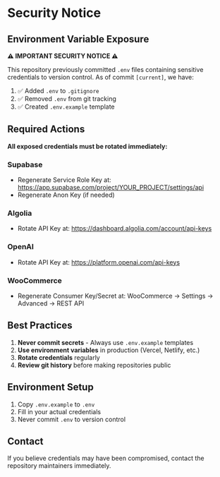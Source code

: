 # Security Notice

## Environment Variable Exposure

**⚠️ IMPORTANT SECURITY NOTICE ⚠️**

This repository previously committed `.env` files containing sensitive credentials to version control. As of commit `[current]`, we have:

1. ✅ Added `.env` to `.gitignore`
2. ✅ Removed `.env` from git tracking
3. ✅ Created `.env.example` template

## Required Actions

**All exposed credentials must be rotated immediately:**

### Supabase
- Regenerate Service Role Key at: https://app.supabase.com/project/YOUR_PROJECT/settings/api
- Regenerate Anon Key (if needed)

### Algolia
- Rotate API Key at: https://dashboard.algolia.com/account/api-keys

### OpenAI
- Rotate API Key at: https://platform.openai.com/api-keys

### WooCommerce
- Regenerate Consumer Key/Secret at: WooCommerce → Settings → Advanced → REST API

## Best Practices

1. **Never commit secrets** - Always use `.env.example` templates
2. **Use environment variables** in production (Vercel, Netlify, etc.)
3. **Rotate credentials** regularly
4. **Review git history** before making repositories public

## Environment Setup

1. Copy `.env.example` to `.env`
2. Fill in your actual credentials
3. Never commit `.env` to version control

## Contact

If you believe credentials may have been compromised, contact the repository maintainers immediately.